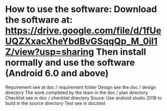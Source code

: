 How to use the software:
Download the software at: https://drive.google.com/file/d/1fUeUQZXxacXheYbdBvGSqqQp_M_0il1Z/view?usp=sharing
Then install normally and use the software (Android 6.0 and above)
===================================================
Requirement see at doc / requirement folder
Design see the doc / design directory
The work completed by the team in the doc / plan directory
Checklist see in doc / checklist directory
Souce: Use android studio 2018 to build in the source directory
Test see in doc/test